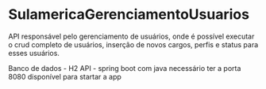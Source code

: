 # SulamericaGerenciamentoUsuarios
 API responsável pelo gerenciamento de usuários, onde é possível executar o crud completo de usuários, inserção de novos cargos, perfis e status para esses usuários.
 
 Banco de dados - H2
 API - spring boot com java
 necessário ter a porta 8080 disponível para startar a app
 
